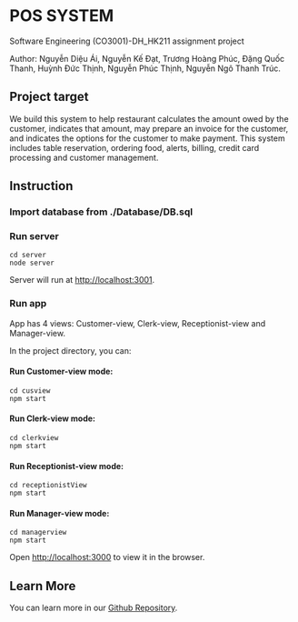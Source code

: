 # POS SYSTEM
Software Engineering (CO3001)-DH_HK211 assignment project


Author: Nguyễn Diệu Ái, Nguyễn Kế Đạt, Trương Hoàng Phúc, Đặng Quốc Thanh, Huỳnh Đức Thịnh, Nguyễn Phúc Thịnh, Nguyễn Ngô Thanh Trúc.

## Project target
We build this system to help restaurant calculates the amount owed by the customer, indicates that amount, may prepare an invoice for the customer, and indicates the options for the customer to make payment. This system includes table reservation, ordering food, alerts, billing, credit card processing and customer management.


## Instruction

### Import database from ./Database/DB.sql

### Run server

    cd server
    node server

Server will run at [http://localhost:3001](http://localhost:3001).

### Run app
App has 4 views: Customer-view, Clerk-view, Receptionist-view and Manager-view.

In the project directory, you can:

#### Run Customer-view mode:

    cd cusview
    npm start

#### Run Clerk-view mode:

    cd clerkview
    npm start

#### Run Receptionist-view mode:

    cd receptionistView
    npm start

#### Run Manager-view mode:

    cd managerview
    npm start

Open [http://localhost:3000](http://localhost:3000) to view it in the browser.

## Learn More
You can learn more in our [Github Repository](https://github.com/remsokawaii1/CNPM).
